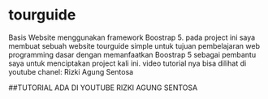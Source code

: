 # tourguide
Basis Website menggunakan framework Boostrap 5. pada project ini saya membuat sebuah website tourguide simple untuk tujuan pembelajaran web programming dasar dengan memanfaatkan Boostrap 5 sebagai pembantu saya untuk menciptakan project kali ini. video tutorial nya bisa dilihat di youtube chanel: Rizki Agung Sentosa

##TUTORIAL ADA DI YOUTUBE RIZKI AGUNG SENTOSA

